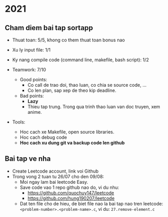 # 2021

## Cham diem bai tap sortapp

- Thuat toan: 5/5, khong co them thuat toan bonus nao
- Xu ly input file: 1/1
- Ky nang compile code (command line, makefile, bash script): 1/2
- Teamwork: 7/10

  - Good points:
    - Co call de trao doi, thao luan, co chia se source code, ...
    - Co len plan, sap xep de theo kip deadline.
  - Bad points:
    - **Lazy**
    - Thieu tap trung. Trong qua trinh thao luan van doc truyen, xem anime.

- Tools:
  - Hoc cach xe Makefile, open source libraries.
  - Hoc cach debug code
  - **Hoc cach xu dung git va backup code len github**

## Bai tap ve nha

- Create Leetcode account, link voi Github
- Trong vong 2 tuan tu 26/07 cho den 09/08:
  - Moi ngay lam bai leetcode Easy.
  - Save code vao 1 repo github nao do, vi du nhu:
    - https://github.com/quochuy147/leetcode
    - https://github.com/hung190207/leetcode
  - Dat ten file cho de hieu, de biet file nao la bai tap nao tren leetcode:
    `<problem-number>.<problem-name>.c`, vi du: `27.remove-element.c`
